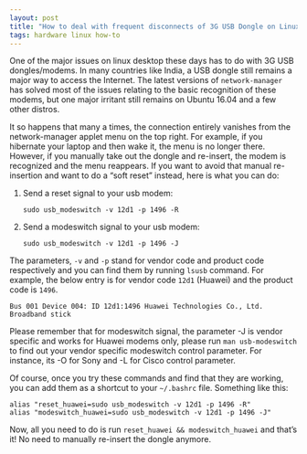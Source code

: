 ```yaml
---
layout: post
title: "How to deal with frequent disconnects of 3G USB Dongle on Linux Desktop"
tags: hardware linux how-to
---
```


One of the major issues on linux desktop these days has to do with 3G USB dongles/modems. In many countries like India, a USB dongle still remains a major way to access the Internet. The latest versions of `network-manager` has solved most of the issues relating to the basic recognition of these modems, but one major irritant still remains on Ubuntu 16.04 and a few other distros.<!--more-->

It so happens that many a times, the connection entirely vanishes from the network-manager applet menu on the top right. For example, if you hibernate your laptop and then wake it, the menu is no longer there. However, if you manually take out the dongle and re-insert, the modem is recognized and the menu reappears. If you want to avoid that manual re-insertion and want to do a “soft reset” instead, here is what you can do:

1.  Send a reset signal to your usb modem:

		sudo usb_modeswitch -v 12d1 -p 1496 -R

2.  Send a modeswitch signal to your usb modem:

		sudo usb_modeswitch -v 12d1 -p 1496 -J

The parameters, `-v` and `-p` stand for vendor code and product code respectively and you can find them by running `lsusb` command. For example, the below entry is for vendor code `12d1` (Huawei) and the product code is `1496`.

	Bus 001 Device 004: ID 12d1:1496 Huawei Technologies Co., Ltd. Broadband stick

Please remember that for modeswitch signal, the parameter -J is vendor specific and works for Huawei modems only, please run `man usb-modeswitch` to find out your vendor specific modeswitch control parameter. For instance, its -O for Sony and -L for Cisco control parameter.

Of course, once you try these commands and find that they are working, you can add them as a shortcut to your `~/.bashrc` file. Something like this:


	alias "reset_huawei=sudo usb_modeswitch -v 12d1 -p 1496 -R"
	alias "modeswitch_huawei=sudo usb_modeswitch -v 12d1 -p 1496 -J"

Now, all you need to do is run `reset_huawei && modeswitch_huawei` and that’s it! No need to manually re-insert the dongle anymore.

